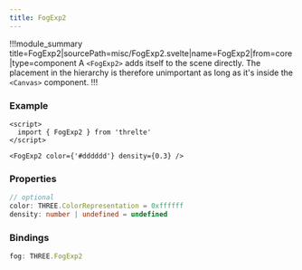 ```yaml
---
title: FogExp2
---
```


!!!module_summary title=FogExp2|sourcePath=misc/FogExp2.svelte|name=FogExp2|from=core|type=component
A `<FogExp2>` adds itself to the scene directly. The placement in the hierarchy is therefore unimportant as long as it's inside the `<Canvas>` component.
!!!

### Example <!-- omit in toc -->

```svelte
<script>
  import { FogExp2 } from 'threlte'
</script>

<FogExp2 color={'#dddddd'} density={0.3} />
```

### Properties <!-- omit in toc -->

```ts
// optional
color: THREE.ColorRepresentation = 0xffffff
density: number | undefined = undefined
```

### Bindings <!-- omit in toc -->

```ts
fog: THREE.FogExp2
```
